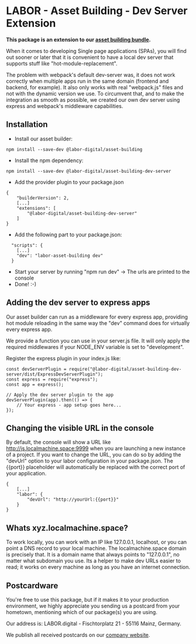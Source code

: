 # LABOR - Asset Building - Dev Server Extension
**This package is an extension to our [asset building bundle](https://www.npmjs.com/package/@labor-digital/asset-building).**

When it comes to developing Single page applications (SPAs), you will find out sooner or later that it is convenient to have a local dev server that supports stuff like "hot-module-replacement".

The problem with webpack's default dev-server was, it does not work correctly when multiple apps run in the same domain (frontend and backend, for example). It also only works with real "webpack.js" files and not with the dynamic version we use.
To circumvent that, and to make the integration as smooth as possible, we created our own dev server using express and webpack's middleware capabilities.

## Installation
* Install our asset builder:
``` 
npm install --save-dev @labor-digital/asset-building
```
* Install the npm dependency:
```
npm install --save-dev @labor-digital/asset-building-dev-server
```
* Add the provider plugin to your package.json
```
{ 
    "builderVersion": 2,
    [...]
    "extensions": [
        "@labor-digital/asset-building-dev-server"
    ]
}
```
* Add the following part to your package.json:
```
  "scripts": {
    [...]
    "dev": "labor-asset-building dev"
  }
```
* Start your server by running "npm run dev" -> The urls are printed to the console
* Done! :-)

## Adding the dev server to express apps
Our asset builder can run as a middleware for every express app, providing
hot module reloading in the same way the "dev" command does for virtually
every express app.

We provide a function you can use in your server.js file. It will only apply
the required middlewares if your NODE_ENV variable is set to "development".

Register the express plugin in your index.js like:
```
const devServerPlugin = require("@labor-digital/asset-building-dev-server/dist/ExpressDevServerPlugin");
const express = require("express");
const app = express();

// Apply the dev server plugin to the app
devServerPlugin(app).then(() => {
    // Your express - app setup goes here...
});
```

## Changing the visible URL in the console
By default, the console will show a URL like http://js.localmachine.space:9999 when you are launching a new instance of a project. If you want to change the URL, you can do so by adding the "devUrl" option to your labor configuration in your package.json. The {{port}} placeholder
will automatically be replaced with the correct port of your application.
```
{
    [...]
    "labor": {
        "devUrl": "http://yourUrl:{{port}}"
    }
}
```

## Whats xyz.localmachine.space?
To work locally, you can work with an IP like 127.0.0.1, localhost, or you can point a DNS record to your local machine. 
The localmachine.space domain is precisely that. It is a domain name that always points to "127.0.0.1", no matter what subdomain you use.
Its a helper to make dev URLs easier to read; it works on every machine as long as you have an internet connection.

## Postcardware
You're free to use this package, but if it makes it to your production environment, we highly appreciate you sending us a postcard from your hometown, mentioning which of our package(s) you are using.

Our address is: LABOR.digital - Fischtorplatz 21 - 55116 Mainz, Germany.

We publish all received postcards on our [company website](https://labor.digital). 
